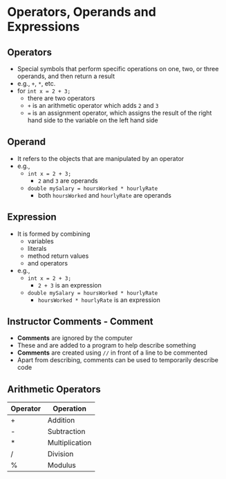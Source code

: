 # Operators, Operands and Expressions

## Operators

- Special symbols that perform specific operations on one, two, or three operands, and then return a result
- e.g., `+`, `*`, etc.
- for `int x = 2 + 3;`
  - there are two operators
  - `+` is an arithmetic operator which adds `2` and `3`
  - `=` is an assignment operator, which assigns the result of the right hand side to the variable on the left hand side

## Operand

- It refers to the objects that are manipulated by an operator
- e.g.,
  - `int x = 2 + 3;`
    - `2` and `3` are operands
  - `double mySalary = hoursWorked * hourlyRate`
    - both `hoursWorked` and `hourlyRate` are operands

## Expression

- It is formed by combining
  - variables
  - literals
  - method return values
  - and operators
- e.g.,
  - `int x = 2 + 3;`
    - `2 + 3` is an expression
  - `double mySalary = hoursWorked * hourlyRate`
    - `hoursWorked * hourlyRate` is an expression

## Instructor Comments - Comment

- **Comments** are ignored by the computer
- These and are added to a program to help describe something
- **Comments** are created using `//` in front of a line to be commented
- Apart from describing, comments can be used to temporarily describe code

## Arithmetic Operators

| Operator | Operation      |
| -------- | -------------- |
| +        | Addition       |
| -        | Subtraction    |
| \*       | Multiplication |
| /        | Division       |
| %        | Modulus        |
